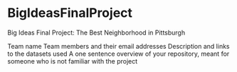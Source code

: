 # BigIdeasFinalProject
Big Ideas Final Project: The Best Neighborhood in Pittsburgh

Team name
Team members and their email addresses
Description and links to the datasets used
A one sentence overview of your repository, meant for someone who is not familiar with the project
